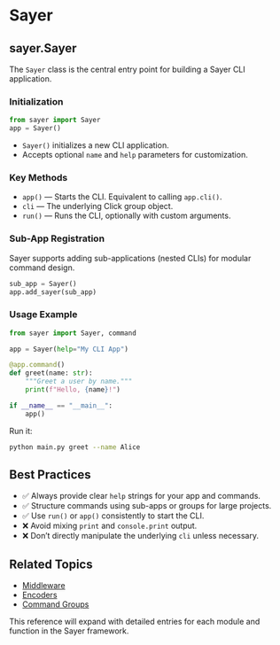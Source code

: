 # Sayer

## sayer.Sayer

The `Sayer` class is the central entry point for building a Sayer CLI application.

### Initialization

```python
from sayer import Sayer
app = Sayer()
```

* `Sayer()` initializes a new CLI application.
* Accepts optional `name` and `help` parameters for customization.

### Key Methods

* `app()` — Starts the CLI. Equivalent to calling `app.cli()`.
* `cli` — The underlying Click group object.
* `run()` — Runs the CLI, optionally with custom arguments.

### Sub-App Registration

Sayer supports adding sub-applications (nested CLIs) for modular command design.

```python
sub_app = Sayer()
app.add_sayer(sub_app)
```

### Usage Example

```python
from sayer import Sayer, command

app = Sayer(help="My CLI App")

@app.command()
def greet(name: str):
    """Greet a user by name."""
    print(f"Hello, {name}!")

if __name__ == "__main__":
    app()
```

Run it:

```bash
python main.py greet --name Alice
```

## Best Practices

* ✅ Always provide clear `help` strings for your app and commands.
* ✅ Structure commands using sub-apps or groups for large projects.
* ✅ Use `run()` or `app()` consistently to start the CLI.
* ❌ Avoid mixing `print` and `console.print` output.
* ❌ Don’t directly manipulate the underlying `cli` unless necessary.

## Related Topics

* [Middleware](../features/middleware.md)
* [Encoders](./encoders.md)
* [Command Groups](./core/groups.md)

This reference will expand with detailed entries for each module and function in the Sayer framework.
